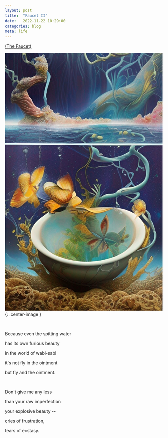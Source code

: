 ```yaml
---
layout: post
title:  "Faucet II"
date:   2022-11-22 10:29:00
categories: blog
meta: life
---
```


[(The Faucet)](https://zanny.net/blog/2022/11/21/faucet.html)

![faucet2](/images/faucet2.jpg){: .center-image }

<br />

Because even the spitting water

has its own furious beauty

in the world of wabi-sabi

it's not fly in the ointment

but fly and the ointment.

<br />

Don't give me any less

than your raw imperfection

your explosive beauty --

cries of frustration,

tears of ecstasy.
